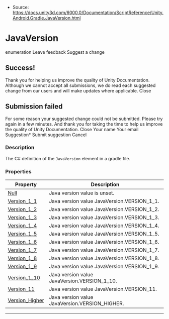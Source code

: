 * Source: https://docs.unity3d.com/6000.0/Documentation/ScriptReference/Unity.Android.Gradle.JavaVersion.html

# JavaVersion
enumeration
Leave feedback
Suggest a change
## Success!
Thank you for helping us improve the quality of Unity Documentation. Although we cannot accept all submissions, we do read each suggested change from our users and will make updates where applicable.
Close
## Submission failed
For some reason your suggested change could not be submitted. Please <a>try again</a> in a few minutes. And thank you for taking the time to help us improve the quality of Unity Documentation.
Close
Your name Your email Suggestion* Submit suggestion
Cancel
### Description
The C# definition of the `JavaVersion` element in a gradle file.
### Properties
Property | Description  
---|---  
[Null](https://docs.unity3d.com/6000.0/Documentation/ScriptReference/Unity.Android.Gradle.JavaVersion.Null.html) | Java version value is unset.  
[Version_1_1](https://docs.unity3d.com/6000.0/Documentation/ScriptReference/Unity.Android.Gradle.JavaVersion.Version_1_1.html) | Java version value JavaVersion.VERSION_1_1.  
[Version_1_2](https://docs.unity3d.com/6000.0/Documentation/ScriptReference/Unity.Android.Gradle.JavaVersion.Version_1_2.html) | Java version value JavaVersion.VERSION_1_2.  
[Version_1_3](https://docs.unity3d.com/6000.0/Documentation/ScriptReference/Unity.Android.Gradle.JavaVersion.Version_1_3.html) | Java version value JavaVersion.VERSION_1_3.  
[Version_1_4](https://docs.unity3d.com/6000.0/Documentation/ScriptReference/Unity.Android.Gradle.JavaVersion.Version_1_4.html) | Java version value JavaVersion.VERSION_1_4.  
[Version_1_5](https://docs.unity3d.com/6000.0/Documentation/ScriptReference/Unity.Android.Gradle.JavaVersion.Version_1_5.html) | Java version value JavaVersion.VERSION_1_5.  
[Version_1_6](https://docs.unity3d.com/6000.0/Documentation/ScriptReference/Unity.Android.Gradle.JavaVersion.Version_1_6.html) | Java version value JavaVersion.VERSION_1_6.  
[Version_1_7](https://docs.unity3d.com/6000.0/Documentation/ScriptReference/Unity.Android.Gradle.JavaVersion.Version_1_7.html) | Java version value JavaVersion.VERSION_1_7.  
[Version_1_8](https://docs.unity3d.com/6000.0/Documentation/ScriptReference/Unity.Android.Gradle.JavaVersion.Version_1_8.html) | Java version value JavaVersion.VERSION_1_8.  
[Version_1_9](https://docs.unity3d.com/6000.0/Documentation/ScriptReference/Unity.Android.Gradle.JavaVersion.Version_1_9.html) | Java version value JavaVersion.VERSION_1_9.  
[Version_1_10](https://docs.unity3d.com/6000.0/Documentation/ScriptReference/Unity.Android.Gradle.JavaVersion.Version_1_10.html) | Java version value JavaVersion.VERSION_1_10.  
[Version_11](https://docs.unity3d.com/6000.0/Documentation/ScriptReference/Unity.Android.Gradle.JavaVersion.Version_11.html) | Java version value JavaVersion.VERSION_11.  
[Version_Higher](https://docs.unity3d.com/6000.0/Documentation/ScriptReference/Unity.Android.Gradle.JavaVersion.Version_Higher.html) | Java version value JavaVersion.VERSION_HIGHER.  
* * *
